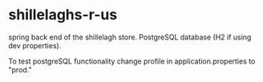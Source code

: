 # shillelaghs-r-us
spring back end of the shillelagh store.  PostgreSQL database (H2 if using dev properties).

To test postgreSQL functionality change profile in application.properties to "prod."
